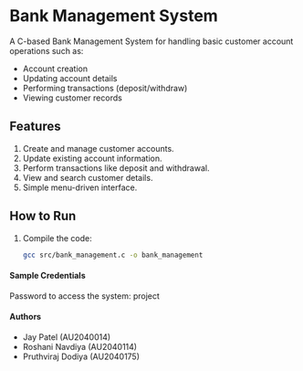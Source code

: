 # Bank Management System

A C-based Bank Management System for handling basic customer account operations such as:

- Account creation
- Updating account details
- Performing transactions (deposit/withdraw)
- Viewing customer records

## Features
1. Create and manage customer accounts.
2. Update existing account information.
3. Perform transactions like deposit and withdrawal.
4. View and search customer details.
5. Simple menu-driven interface.

## How to Run
1. Compile the code:
   ```bash
   gcc src/bank_management.c -o bank_management

#### Sample Credentials
Password to access the system: project

#### Authors
- Jay Patel (AU2040014)
- Roshani Navdiya (AU2040114)
- Pruthviraj Dodiya (AU2040175)